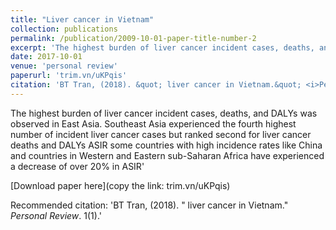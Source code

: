 ```yaml
---
title: "Liver cancer in Vietnam"
collection: publications
permalink: /publication/2009-10-01-paper-title-number-2
excerpt: 'The highest burden of liver cancer incident cases, deaths, and DALYs was observed in East Asia. Southeast Asia experienced the fourth highest number of incident liver cancer cases but ranked second for liver cancer deaths and DALYs ASIR some countries with high incidence rates like China and countries in Western and Eastern sub-Saharan Africa have experienced a decrease of over 20% in ASIR'. 
date: 2017-10-01
venue: 'personal review'
paperurl: 'trim.vn/uKPqis'
citation: 'BT Tran, (2018). &quot; liver cancer in Vietnam.&quot; <i>Personal Review</i>. 1(1).'
---
```

The highest burden of liver cancer incident cases, deaths, and DALYs was observed in East Asia. Southeast Asia experienced the fourth highest number of incident liver cancer cases but ranked second for liver cancer deaths and DALYs ASIR some countries with high incidence rates like China and countries in Western and Eastern sub-Saharan Africa have experienced a decrease of over 20% in ASIR'

[Download paper here](copy the link: trim.vn/uKPqis)

Recommended citation: 'BT Tran, (2018). &quot; liver cancer in Vietnam.&quot; <i>Personal Review</i>. 1(1).'
